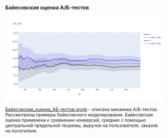 ### Байесовская оценка А/Б-тестов

<p align="center">
    <a href="https://github.com/andrewbrdk/Bayesian-AB-Testing/blob/main/%D0%91%D0%B0%D0%B9%D0%B5%D1%81%D0%BE%D0%B2%D1%81%D0%BA%D0%B0%D1%8F_%D0%BE%D1%86%D0%B5%D0%BD%D0%BA%D0%B0_%D0%90%D0%91-%D1%82%D0%B5%D1%81%D1%82%D0%BE%D0%B2.ipynb">
        <img src="./figs/BayesianABCover.png" width="800"/>
    </a>
</p>

[Байесовская_оценка_АБ-тестов.ipynb](https://github.com/andrewbrdk/Bayesian-AB-Testing/blob/main/%D0%91%D0%B0%D0%B9%D0%B5%D1%81%D0%BE%D0%B2%D1%81%D0%BA%D0%B0%D1%8F_%D0%BE%D1%86%D0%B5%D0%BD%D0%BA%D0%B0_%D0%90%D0%91-%D1%82%D0%B5%D1%81%D1%82%D0%BE%D0%B2.ipynb) - описана механика А/Б-тестов. Рассмотрены примеры байесовского моделирования. Байесовская оценка применена к сравнению конверсий, средних с помощью центральной предельной теоремы, выручки на пользователя, заказов на посетителя.